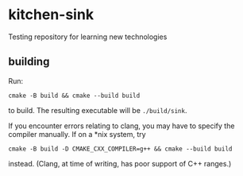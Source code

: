 # kitchen-sink
Testing repository for learning new technologies

## building
Run:
```
cmake -B build && cmake --build build
```
to build. The resulting executable will be `./build/sink`.

If you encounter errors relating to clang, you may have to specify the compiler manually. If on a \*nix system, try
```
cmake -B build -D CMAKE_CXX_COMPILER=g++ && cmake --build build
```
instead. (Clang, at time of writing, has poor support of C++ ranges.)
